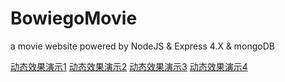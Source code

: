 # BowiegoMovie
a movie website powered by NodeJS &amp; Express 4.X &amp; mongoDB

[动态效果演示1](http://o9kkuebr4.bkt.clouddn.com/bowMovie/GIF1.gif)
[动态效果演示2](http://o9kkuebr4.bkt.clouddn.com/bowMovie/GIF2.gif)
[动态效果演示3](http://o9kkuebr4.bkt.clouddn.com/bowMovie/GIF3.gif)
[动态效果演示4](http://o9kkuebr4.bkt.clouddn.com/bowMovie/GIF4.gif)